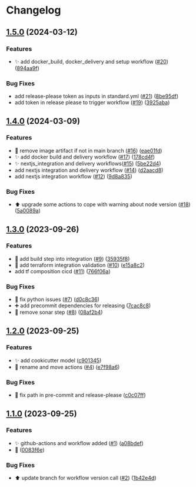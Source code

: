 # Changelog

## [1.5.0](https://github.com/Foxon-Consulting/github-actions/compare/1.4.0...1.5.0) (2024-03-12)


### Features

* :sparkles: add docker_build, docker_delivery and setup workflow ([#20](https://github.com/Foxon-Consulting/github-actions/issues/20)) ([894aa9f](https://github.com/Foxon-Consulting/github-actions/commit/894aa9f9c47c15cf7806e19c070b5121e427890e))


### Bug Fixes

* add release-please token as inputs in standard.yml ([#21](https://github.com/Foxon-Consulting/github-actions/issues/21)) ([8be95df](https://github.com/Foxon-Consulting/github-actions/commit/8be95dff2d7360cea7a3ae63dc80cf536b79d7aa))
* add token in release please to trigger workflow ([#19](https://github.com/Foxon-Consulting/github-actions/issues/19)) ([3925aba](https://github.com/Foxon-Consulting/github-actions/commit/3925aba0e659639af08e31c7a7f231cafe1613aa))

## [1.4.0](https://github.com/Foxon-Consulting/github-actions/compare/1.3.0...1.4.0) (2024-03-09)


### Features

* :construction_worker: remove image artifact if not in main branch ([#16](https://github.com/Foxon-Consulting/github-actions/issues/16)) ([eae01fd](https://github.com/Foxon-Consulting/github-actions/commit/eae01fd8b7a929ca1eadec5b434a2b68b7346e50))
* :sparkles: add docker build and delivery workflow ([#17](https://github.com/Foxon-Consulting/github-actions/issues/17)) ([178cd4f](https://github.com/Foxon-Consulting/github-actions/commit/178cd4f7a95261b93743009e9026f96952a6d1f8))
* :sparkles: nextjs_integration and delivery workflows([#15](https://github.com/Foxon-Consulting/github-actions/issues/15)) ([5be22d4](https://github.com/Foxon-Consulting/github-actions/commit/5be22d40d461495cd16f2921d0594a2c8da6dcf8))
* add nextjs integration and delivery workflow ([#14](https://github.com/Foxon-Consulting/github-actions/issues/14)) ([d2aacd8](https://github.com/Foxon-Consulting/github-actions/commit/d2aacd8f15f69121cf6b33d0f0e1e5fa5405f5fb))
* add nextjs integration workflow ([#12](https://github.com/Foxon-Consulting/github-actions/issues/12)) ([9d8a835](https://github.com/Foxon-Consulting/github-actions/commit/9d8a83534f0ae2c2351e93e575f7c1313d77c0ba))


### Bug Fixes

* :arrow_up: upgrade some actions to cope with warning about node version ([#18](https://github.com/Foxon-Consulting/github-actions/issues/18)) ([5a0089a](https://github.com/Foxon-Consulting/github-actions/commit/5a0089a436ec901d344253853aa5f458a0c7e41d))

## [1.3.0](https://github.com/Foxon-Consulting/github-actions/compare/1.2.0...1.3.0) (2023-09-26)


### Features

* :construction_worker: add build step into integration ([#9](https://github.com/Foxon-Consulting/github-actions/issues/9)) ([35935f8](https://github.com/Foxon-Consulting/github-actions/commit/35935f8c66799cc599cbe7ec26eeeb7941f15c76))
* :construction_worker: add terraform integration validation ([#10](https://github.com/Foxon-Consulting/github-actions/issues/10)) ([e15a8c2](https://github.com/Foxon-Consulting/github-actions/commit/e15a8c252b9c614772d37181f55032f3df8ee695))
* add tf composition cicd ([#11](https://github.com/Foxon-Consulting/github-actions/issues/11)) ([766f06a](https://github.com/Foxon-Consulting/github-actions/commit/766f06aeadb678c50584c605c3a4db1c670b0fee))


### Bug Fixes

* :bug: fix python issues ([#7](https://github.com/Foxon-Consulting/github-actions/issues/7)) ([d0c8c36](https://github.com/Foxon-Consulting/github-actions/commit/d0c8c36f83728f8ad3e14a783b26c15eb8b18b6a))
* :heavy_plus_sign: add precommit dependencies for releasing ([7cac8c8](https://github.com/Foxon-Consulting/github-actions/commit/7cac8c8191a3a475ad6559fa335fdbe91a66e59e))
* :truck: remove sonar step ([#8](https://github.com/Foxon-Consulting/github-actions/issues/8)) ([08af2b4](https://github.com/Foxon-Consulting/github-actions/commit/08af2b4bda0c246b41372f28e66cf1e7e43d9b03))

## [1.2.0](https://github.com/Foxon-Consulting/github-actions/compare/1.1.0...1.2.0) (2023-09-25)


### Features

* :sparkles: add cookicutter model ([c901345](https://github.com/Foxon-Consulting/github-actions/commit/c90134530c39906790b2d5464b04ff9f8aff83b6))
* :truck: rename and move actions ([#4](https://github.com/Foxon-Consulting/github-actions/issues/4)) ([e7f98a6](https://github.com/Foxon-Consulting/github-actions/commit/e7f98a637be7c45ad48831c030b50dba1185c8af))


### Bug Fixes

* :truck: fix path in pre-commit and release-please ([c0c07ff](https://github.com/Foxon-Consulting/github-actions/commit/c0c07ffc58eadcf6de9d54b522544542687e9ca2))

## [1.1.0](https://github.com/Foxon-Consulting/github-actions/compare/v1.0.0...1.1.0) (2023-09-25)


### Features

* :sparkles: github-actions and workflow added ([#1](https://github.com/Foxon-Consulting/github-actions/issues/1)) ([a08bdef](https://github.com/Foxon-Consulting/github-actions/commit/a08bdef5b126573f66e5610e93f174490d220d2c))
* :tada: ([0083f6e](https://github.com/Foxon-Consulting/github-actions/commit/0083f6ebb81dfa7777766675dcd0ceea36672018))


### Bug Fixes

* :arrow_up: update branch for workflow version call ([#2](https://github.com/Foxon-Consulting/github-actions/issues/2)) ([1b42e4d](https://github.com/Foxon-Consulting/github-actions/commit/1b42e4d6d3960645c8af6509221a034dd90e7161))
